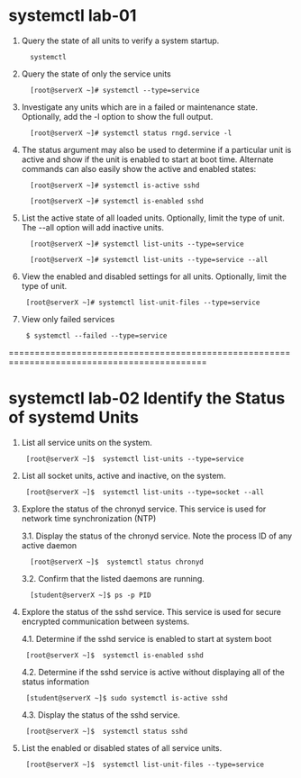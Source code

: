 # systemctl lab-01
1. Query the state of all units to verify a system startup.

         systemctl

2. Query the state of only the service units

         [root@serverX ~]# systemctl --type=service
   
3. Investigate any units which are in a failed or maintenance state. Optionally, add the -l option to show the full output.


         [root@serverX ~]# systemctl status rngd.service -l

4. The status argument may also be used to determine if a particular unit is active and show if the unit is enabled to start at boot time. Alternate commands can also easily show the active and enabled states:


         [root@serverX ~]# systemctl is-active sshd
    
         [root@serverX ~]# systemctl is-enabled sshd
    
    
5. List the active state of all loaded units. Optionally, limit the type of unit. The --all option will add inactive units.


         [root@serverX ~]# systemctl list-units --type=service
   
         [root@serverX ~]# systemctl list-units --type=service --all
    
    
 6. View the enabled and disabled settings for all units. Optionally, limit the type of unit.


         [root@serverX ~]# systemctl list-unit-files --type=service
   
 7. View only failed services


         $ systemctl --failed --type=service

============================================================================================

# systemctl lab-02 Identify the Status of systemd Units

1.  List all service units on the system.

         [root@serverX ~]$  systemctl list-units --type=service
   
2.  List all socket units, active and inactive, on the system.

         [root@serverX ~]$  systemctl list-units --type=socket --all
    
3. Explore the status of the chronyd service. This service is used for network time synchronization (NTP)

   3.1.  Display the status of the chronyd service. Note the process ID of any active daemon


         [root@serverX ~]$  systemctl status chronyd
         
    3.2. Confirm that the listed daemons are running.


         [student@serverX ~]$ ps -p PID
         
 4. Explore the status of the sshd service. This service is used for secure encrypted communication between systems.
 
    4.1. Determine if the sshd service is enabled to start at system boot


         [root@serverX ~]$  systemctl is-enabled sshd
         
    4.2. Determine if the sshd service is active without displaying all of the status information


         [student@serverX ~]$ sudo systemctl is-active sshd
         
         
    4.3. Display the status of the sshd service.


         [root@serverX ~]$  systemctl status sshd
         
 5. List the enabled or disabled states of all service units.
 
         [root@serverX ~]$  systemctl list-unit-files --type=service

    
     


         
    
  
 


